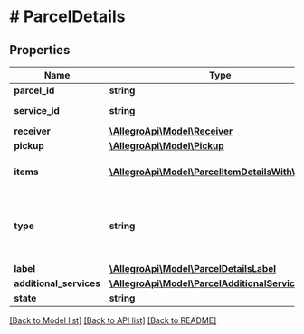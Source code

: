 # # ParcelDetails

## Properties

Name | Type | Description | Notes
------------ | ------------- | ------------- | -------------
**parcel_id** | **string** | Id of parcel. | [optional]
**service_id** | **string** | Delivery service id. | [optional]
**receiver** | [**\AllegroApi\Model\Receiver**](Receiver.md) |  | [optional]
**pickup** | [**\AllegroApi\Model\Pickup**](Pickup.md) |  | [optional]
**items** | [**\AllegroApi\Model\ParcelItemDetailsWithWaybill[]**](ParcelItemDetailsWithWaybill.md) | Parcel items details. | [optional]
**type** | **string** | Value will be returned if all items will have the same type. | [optional]
**label** | [**\AllegroApi\Model\ParcelDetailsLabel**](ParcelDetailsLabel.md) |  | [optional]
**additional_services** | [**\AllegroApi\Model\ParcelAdditionalServices**](ParcelAdditionalServices.md) |  | [optional]
**state** | **string** |  | [optional]

[[Back to Model list]](../../README.md#models) [[Back to API list]](../../README.md#endpoints) [[Back to README]](../../README.md)
